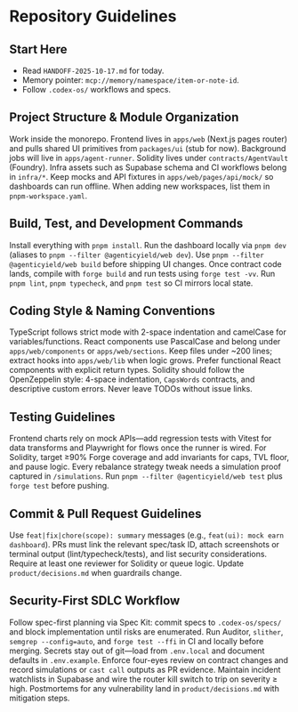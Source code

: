 # Repository Guidelines

## Start Here
- Read `HANDOFF-2025-10-17.md` for today.
- Memory pointer: `mcp://memory/namespace/item-or-note-id`.
- Follow `.codex-os/` workflows and specs.

## Project Structure & Module Organization
Work inside the monorepo. Frontend lives in `apps/web` (Next.js pages router) and pulls shared UI primitives from `packages/ui` (stub for now). Background jobs will live in `apps/agent-runner`. Solidity lives under `contracts/AgentVault` (Foundry). Infra assets such as Supabase schema and CI workflows belong in `infra/*`. Keep mocks and API fixtures in `apps/web/pages/api/mock/` so dashboards can run offline. When adding new workspaces, list them in `pnpm-workspace.yaml`.

## Build, Test, and Development Commands
Install everything with `pnpm install`. Run the dashboard locally via `pnpm dev` (aliases to `pnpm --filter @agenticyield/web dev`). Use `pnpm --filter @agenticyield/web build` before shipping UI changes. Once contract code lands, compile with `forge build` and run tests using `forge test -vv`. Run `pnpm lint`, `pnpm typecheck`, and `pnpm test` so CI mirrors local state.

## Coding Style & Naming Conventions
TypeScript follows strict mode with 2-space indentation and camelCase for variables/functions. React components use PascalCase and belong under `apps/web/components` or `apps/web/sections`. Keep files under ~200 lines; extract hooks into `apps/web/lib` when logic grows. Prefer functional React components with explicit return types. Solidity should follow the OpenZeppelin style: 4-space indentation, `CapsWords` contracts, and descriptive custom errors. Never leave TODOs without issue links.

## Testing Guidelines
Frontend charts rely on mock APIs—add regression tests with Vitest for data transforms and Playwright for flows once the runner is wired. For Solidity, target ≥90% Forge coverage and add invariants for caps, TVL floor, and pause logic. Every rebalance strategy tweak needs a simulation proof captured in `/simulations`. Run `pnpm --filter @agenticyield/web test` plus `forge test` before pushing.

## Commit & Pull Request Guidelines
Use `feat|fix|chore(scope): summary` messages (e.g., `feat(ui): mock earn dashboard`). PRs must link the relevant spec/task ID, attach screenshots or terminal output (lint/typecheck/tests), and list security considerations. Require at least one reviewer for Solidity or queue logic. Update `product/decisions.md` when guardrails change.

## Security-First SDLC Workflow
Follow spec-first planning via Spec Kit: commit specs to `.codex-os/specs/` and block implementation until risks are enumerated. Run Auditor, `slither`, `semgrep --config=auto`, and `forge test --ffi` in CI and locally before merging. Secrets stay out of git—load from `.env.local` and document defaults in `.env.example`. Enforce four-eyes review on contract changes and record simulations or `cast call` outputs as PR evidence. Maintain incident watchlists in Supabase and wire the router kill switch to trip on severity ≥ high. Postmortems for any vulnerability land in `product/decisions.md` with mitigation steps.
